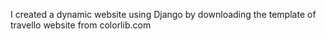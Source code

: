 I created a dynamic website using Django by downloading the template of travello website from colorlib.com   